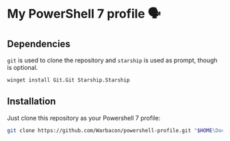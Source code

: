 # My PowerShell 7 profile 🗣️

## Dependencies

``git`` is used to clone the repository and ``starship`` is used as prompt,
though is optional.

```sh
winget install Git.Git Starship.Starship
```

## Installation

Just clone this repository as your Powershell 7 profile:

```sh
git clone https://github.com/Warbacon/powershell-profile.git "$HOME\Documents\Powershell"
```
